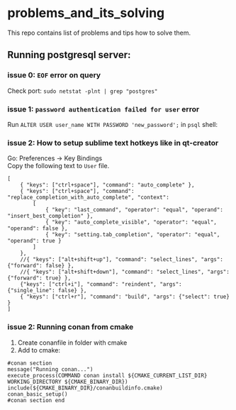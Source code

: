 # problems_and_its_solving
This repo contains list of problems and tips how to solve them.


## Running postgresql server:

### issue 0: `EOF` error on query
Check port: `sudo netstat -plnt | grep "postgres"`

### issue 1: `password authentication failed for user` error
Run `ALTER USER user_name WITH PASSWORD 'new_password';` in `psql` shell:

### issue 2: How to setup sublime text hotkeys like in qt-creator
Go: Preferences -> Key Bindings<br/>
Copy the following text to `User` file.
```
[
	{ "keys": ["ctrl+space"], "command": "auto_complete" },
	{ "keys": ["ctrl+space"], "command": "replace_completion_with_auto_complete", "context":
		[
			{ "key": "last_command", "operator": "equal", "operand": "insert_best_completion" },
			{ "key": "auto_complete_visible", "operator": "equal", "operand": false },
			{ "key": "setting.tab_completion", "operator": "equal", "operand": true }
		]
	},
	//{ "keys": ["alt+shift+up"], "command": "select_lines", "args": {"forward": false} },
	//{ "keys": ["alt+shift+down"], "command": "select_lines", "args": {"forward": true} },
	{"keys": ["ctrl+i"], "command": "reindent", "args": {"single_line": false} },
	{ "keys": ["ctrl+r"], "command": "build", "args": {"select": true} }
]
```

### issue 2: Running conan from cmake
1. Create conanfile in folder with cmake
2. Add to cmake:
```
#conan section
message("Running conan...")
execute_process(COMMAND conan install ${CMAKE_CURRENT_LIST_DIR} WORKING_DIRECTORY ${CMAKE_BINARY_DIR})
include(${CMAKE_BINARY_DIR}/conanbuildinfo.cmake)
conan_basic_setup()
#conan section end
```
